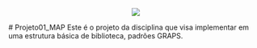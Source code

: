 <p align="center">
<img loading="lazy" src="http://img.shields.io/static/v1?label=STATUS&message=EM%AVALIACAO&color=BLUE&style=for-the-badge"/>
</p>
# Projeto01_MAP
Este é o projeto da disciplina que visa implementar em uma estrutura básica de biblioteca, padrões GRAPS.
